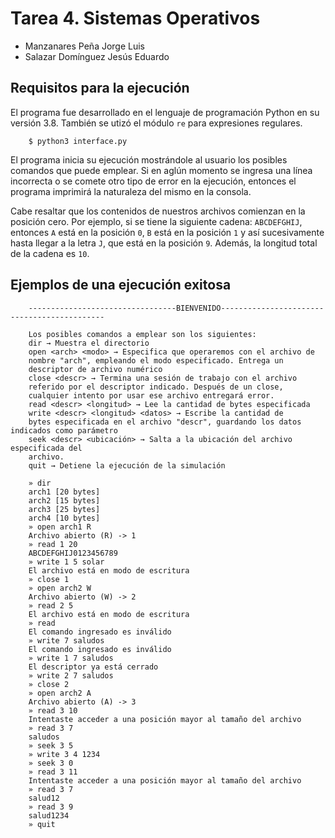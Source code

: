 # Tarea 4. Sistemas Operativos
- Manzanares Peña Jorge Luis
- Salazar Domínguez Jesús Eduardo


## Requisitos para la ejecución
El programa fue desarrollado en el lenguaje de programación Python en su versión 3.8. También se utizó el módulo `re` para expresiones regulares.

```shell
	$ python3 interface.py
```

El programa inicia su ejecución mostrándole al usuario los posibles comandos que puede emplear. Si en aglún momento se ingresa una línea incorrecta o se comete otro tipo de error en la ejecución, entonces el programa imprimirá la naturaleza del mismo en la consola.

Cabe resaltar que los contenidos de nuestros archivos comienzan en la posición cero. Por ejemplo, si se tiene la siguiente cadena: `ABCDEFGHIJ`, entonces `A` está en la posición `0`, `B` está en la posición `1` y así sucesivamente hasta llegar a la letra `J`, que está en la posición `9`. Además, la longitud total de la cadena es  `10`.


## Ejemplos de una ejecución exitosa
```shell
    ---------------------------------BIENVENIDO--------------------------------------------

    Los posibles comandos a emplear son los siguientes:
    dir → Muestra el directorio
    open <arch> <modo> → Especifica que operaremos con el archivo de
    nombre "arch", empleando el modo especificado. Entrega un
    descriptor de archivo numérico
    close <descr> → Termina una sesión de trabajo con el archivo
    referido por el descriptor indicado. Después de un close,
    cualquier intento por usar ese archivo entregará error.
    read <descr> <longitud> → Lee la cantidad de bytes especificada
    write <descr> <longitud> <datos> → Escribe la cantidad de
    bytes especificada en el archivo "descr", guardando los datos indicados como parámetro
    seek <descr> <ubicación> → Salta a la ubicación del archivo especificada del
    archivo.
    quit → Detiene la ejecución de la simulación
    
    » dir
    arch1 [20 bytes]
    arch2 [15 bytes]
    arch3 [25 bytes]
    arch4 [10 bytes]
    » open arch1 R
    Archivo abierto (R) -> 1
    » read 1 20
    ABCDEFGHIJ0123456789
    » write 1 5 solar
    El archivo está en modo de escritura
    » close 1
    » open arch2 W
    Archivo abierto (W) -> 2
    » read 2 5
    El archivo está en modo de escritura
    » read
    El comando ingresado es inválido
    » write 7 saludos
    El comando ingresado es inválido
    » write 1 7 saludos
    El descriptor ya está cerrado
    » write 2 7 saludos
    » close 2
    » open arch2 A
    Archivo abierto (A) -> 3
    » read 3 10
    Intentaste acceder a una posición mayor al tamaño del archivo
    » read 3 7
    saludos
    » seek 3 5
    » write 3 4 1234
    » seek 3 0
    » read 3 11
    Intentaste acceder a una posición mayor al tamaño del archivo
    » read 3 7
    salud12
    » read 3 9
    salud1234
    » quit
```

